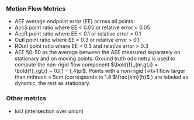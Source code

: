 ### Motion Flow Metrics

- AEE average endpoint error (EE) across all points
- AccS point ratio where EE < 0.05 or relative error < 0.05 
- AccR point ratio where EE < 0.1 or relative error < 0.1 
- Outl point ratio where EE > 0.3 or relative error > 0.1 
- ROutl point ratio where EE > 0.3 and relative error > 0.3
- AEE 50-50 as the average between the AEE measured separately on stationary and on moving points. Ground truth
odometry is used to compute the non-rigid flow component
$\bold{f}_{nr,gt,i} = \bold{f}_{gt,i} − (O_1 − I_4)pi$. Points with a non-rigid t→t+1
flow larger than mthresh = 5cm (corresponds to 1.8 $\frac{km}{h}$ ) are labeled as dynamic, the rest as stationary.

### Other metrics 
- IoU (intersection over union)